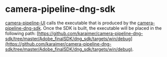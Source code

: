 # camera-pipeline-dng-sdk

[camera-pipeline-UI](https://github.com/karaimer/camera-pipeline-UI) calls the executable that is produced by the [camera-pipeline-dng-sdk](https://github.com/karaimer/camera-pipeline-dng-sdk). Once the SDK is built, the executable will be placed in the following path: [https://github.com/karaimer/camera-pipeline-dng-sdk/tree/master/Adobe_finalSDK/dng_sdk/targets/win/debug](https://github.com/karaimer/camera-pipeline-dng-sdk/tree/master/Adobe_finalSDK/dng_sdk/targets/win/debug).

